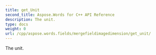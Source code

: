 ```yaml
---
title: get_Unit
second_title: Aspose.Words for C++ API Reference
description: The unit. 
type: docs
weight: 0
url: /cpp/aspose.words.fields/mergefieldimagedimension/get_unit/
---
```


The unit. 

